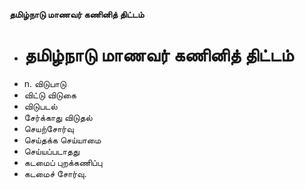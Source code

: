 **தமிழ்நாடு மாணவர் கணினித் திட்டம்**
- # தமிழ்நாடு மாணவர் கணினித் திட்டம்
- n. விடுபாடு
- விட்டு விடுகை
- விடுபடல்
- சேர்க்காது விடுதல்
- செயற்சோர்வு
- செய்தக்க செய்யாமை
- செய்யப்படாதது
- கடமைப் புறக்கணிப்பு
- கடமைச் சோர்வு.

